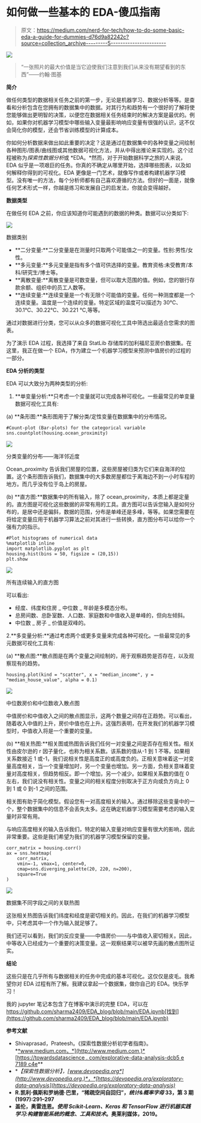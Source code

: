 # 如何做一些基本的 EDA-傻瓜指南

> 原文：<https://medium.com/nerd-for-tech/how-to-do-some-basic-eda-a-guide-for-dummies-d76d9a82242c?source=collection_archive---------5----------------------->

![](img/2bc3c4e3d5ca830ec563da55dc7eae15.png)

> “一张照片的最大价值是当它迫使我们注意到我们从来没有期望看到的东西”——约翰·图基

**简介**

做任何类型的数据相关任务之前的第一步，无论是机器学习、数据分析等等。是查看和分析包含在您拥有的数据集中的数据。对其行为和趋势有一个很好的了解将使您能够做出更明智的决策，以便您在数据相关任务结束时的解决方案是最优的。例如，如果你对机器学习模型中哪些输入变量最影响响应变量有很强的认识，这不仅会简化你的模型，还会节省训练模型的计算成本。

你如何分析数据来做出如此重要的决定？这是通过在数据集中的各种变量之间绘制各种图形/图表/曲线图或其他数据可视化方法，并从中得出推论来实现的。这个过程被称为*探索性数据分析*或 *EDA。*然而，对于开始数据科学之旅的人来说，EDA 似乎是一项艰巨的任务。你真的不确定从哪里开始，选择哪些图表，以及如何解释你得到的可视化。EDA 更像是一门艺术，就像写作或者构建机器学习模型。没有唯一的方法，每个分析师都有自己喜欢遵循的方法。但好的一面是，就像任何艺术形式一样，你越是练习和发展自己的启发法，你就会变得越好。

**数据类型**

在做任何 EDA 之前，你应该知道你可能遇到的数据的种类。数据可以分类如下:

![](img/f01d7bf948c71aed156e1e1420007540.png)

数据类别

*   **二分变量:**二分变量是在测量时只取两个可能值之一的变量。性别:男性/女性。
*   **多元变量:**多元变量是指有多个值可供选择的变量。教育资格:未受教育/本科/研究生/博士等。
*   **离散变量:**离散变量是可数变量，但可以取大范围的值。例如，您的银行存款余额、组织中的员工人数等。
*   **连续变量:**连续变量是一个有无限个可能值的变量。任何一种测度都是一个连续变量。温度是一个连续的变量。特定区域的温度可以描述为 30℃、30.1℃、30.22℃、30.221 ℃,等等。

通过对数据进行分类，您可以从众多的数据可视化工具中筛选出最适合您需求的图表。

为了演示 EDA 过程，我选择了来自 StatLib 存储库的加利福尼亚房价数据集。在这里，我正在做一个 EDA，作为建立一个机器学习模型来预测中值房价的过程的一部分。

**EDA 分析的类型**

EDA 可以大致分为两种类型的分析:

1.  **单变量分析:**只考虑一个变量就可以完成各种可视化。一些最常见的单变量数据可视化工具有:

(a) **条形图:**条形图用于了解分类/定性变量在数据集中的分布情况。

```
#Count-plot (Bar-plots) for the categorical variable
sns.countplot(housing.ocean_proximity)
```

![](img/e4d3477cdb5045b0b9e75dbd0c11ec47.png)

分类变量的分布——海洋邻近度

Ocean_proximity 告诉我们房屋的位置，这些房屋被归类为它们来自海洋的位置。这个条形图告诉我们，数据集中的大多数房屋都位于离海边不到一小时车程的地方。而几乎没有位于岛上的房屋。

(b) **直方图:**数据集中的所有输入，除了 ocean_proximity，本质上都是定量的。直方图是可视化这些数据的非常有用的工具。直方图可以告诉您输入是如何分布的，是居中还是偏斜，数据的范围，分布是单峰还是多峰，等等。如果您需要在将给定变量应用于机器学习算法之前对其进行一些转换，直方图分布可以给你一个强有力的指示。

```
#Plot histograms of numerical data
%matplotlib inline
import matplotlib.pyplot as plt
housing.hist(bins = 50, figsize = (20,15))
plt.show
```

![](img/c847411ab75e9f0109f7c414d5d4523d.png)

所有连续输入的直方图

可以看出:

*   经度、纬度和住房 _ 中位数 _ 年龄是多模态分布。
*   总房间数、总卧室数、人口数、家庭数和中值收入是单峰的，但向左倾斜。
*   中位数 _ 房子 _ 价值是双峰的。

2.**多变量分析:**通过考虑两个或更多变量来完成各种可视化。一些最常见的多元数据可视化工具有:

(a) **散点图:**散点图是在两个变量之间绘制的，用于观察趋势是否存在，以及观察现有的趋势。

```
housing.plot(kind = "scatter", x = "median_income", y = "median_house_value", alpha = 0.1)
```

![](img/52586b3723f94572f9da57f3d9ccf32f.png)

中位数房价和中位数收入散点图

中值房价和中值收入之间的散点图显示，这两个数量之间存在正趋势。可以看出，随着收入中值的上升，房价中值也在上升。这强烈表明，在开发我们的机器学习模型时，中值收入将是一个重要的变量。

(b) **相关热图:**相关图或热图告诉我们任何一对变量之间是否存在相关性。相关性由皮尔逊的 r 因子量化，也称为相关系数。该系数的值从-1 到 1 不等。如果相关系数接近 1 或-1，我们说相关性是高度正的或高度负的。正相关意味着这一对变量高度相关，当一个变量增加时，另一个变量也增加。另一方面，负相关意味着变量对高度相关，但趋势相反。即一个增加，另一个减少。如果相关系数的值在 0 左右，我们说没有相关性。变量之间的相关程度分别取决于正方向或负方向上 0 到 1 或 0 到-1 之间的范围。

相关图有助于简化模型。假设您有一对高度相关的输入。通过移除这些变量中的一个，整个数据集中的信息不会丢失太多。这在确定机器学习模型需要考虑的输入变量时非常有用。

与响应高度相关的输入告诉我们，特定的输入变量对响应变量有很大的影响，因此非常重要。这些是我们希望为我们的机器学习模型保留的变量。

```
corr_matrix = housing.corr()
ax = sns.heatmap(
    corr_matrix, 
    vmin=-1, vmax=1, center=0,
    cmap=sns.diverging_palette(20, 220, n=200),
    square=True
)
```

![](img/0e892aa3bbee83db8e5dbddcdb79511f.png)

数据集不同字段之间的关联热图

这张相关热图告诉我们纬度和经度是密切相关的。因此，在我们的机器学习模型中，只考虑其中一个作为输入就足够了。

我们还可以看到，我们的反应变量——中值房价——与中值收入密切相关。因此，中等收入已经成为一个重要的决策变量。这一观察结果可以被早先画的散点图所证实。

**结论**

这些只是在几乎所有与数据相关的任务中完成的基本可视化。这仅仅是皮毛。我希望你对 EDA 过程有所了解。我建议拿起一个数据集，做你自己的 EDA。快乐学习！

我的 jupyter 笔记本包含了在博客中演示的完整 EDA，可以在 https://github.com/sharma2409/EDA_blog/blob/main/EDA.ipynb[找到](https://github.com/sharma2409/EDA_blog/blob/main/EDA.ipynb)

**参考文献**

*   Shivaprasad，Prateesh。《探索性数据分析初学者指南》。*[*www.medium.com，*](http://www.medium.com,)*[https://towardsdatascience . com/explorative-data-analysis-dcb5 e 7189 c4e](https://towardsdatascience.com/exploratory-data-analysis-dcb5e7189c4e)**
*   **【探索性数据分析】，*[*www.devopedia.org*](http://www.devopedia.org,)*，*[https://devopedia.org/exploratory-data-analysis](https://devopedia.org/exploratory-data-analysis)***
*   **R.凯利·佩斯和罗纳德·巴里，“稀疏空间自回归”，*统计&概率字母* 33，第 3 期(1997):291–297**
*   **盖伦，奥雷连恩。*使用 Scikit-Learn、Keras 和 TensorFlow 进行机器实践学习:构建智能系统的概念、工具和技术*。奥莱利媒体，2019。**
